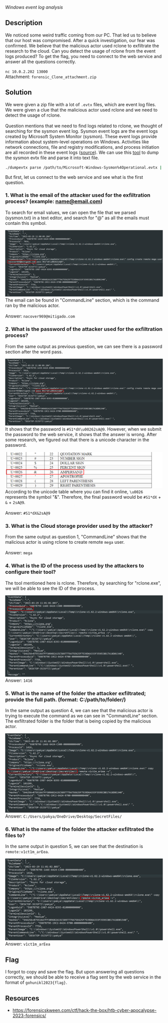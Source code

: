 *Windows event log analysis*

## Description
We noticed some weird traffic coming from our PC. That led us to believe that our host was compromised. After a quick investigation, our fear was confirmed. We believe that the malicious actor used rclone to exfiltrate the research to the cloud. Can you detect the usage of rclone from the event logs produced? To get the flag, you need to connect to the web service and answer all the questions correctly.
   
`nc 10.0.2.202 13000`<br>
Attachment: `forensic_Clone_attachment.zip`

## Solution
We were given a zip file with a lot of `.evtx` files, which are event log files. We were given a clue that the malicious actor used rclone and we need to detect the usage of rclone.<br>   
Question mentions that we need to find logs related to rclone, we thought of searching for the sysmon event log. Sysmon event logs are the event logs created by Microsoft System Monitor (sysmon). These event logs provide information about system-level operations on Windows. Activities like network connections, file and registry modifications, and process initiation are all recorded in these event logs ([source](https://www.manageengine.com/products/eventlog/logging-guide/what-is-sysmon.html)). We can use this [tool](https://github.com/Velocidex/evtx) to dump the sysmon evtx file and parse it into text file.
```bash
./dumpevtx parse /path/to/Microsoft-Windows-Sysmon%4Operational.evtx | tee sysmon.txt
```
But first, let us connect to the web service and see what is the first question.

### 1. What is the email of the attacker used for the exfiltration process? (example: name@email.com)
To search for email values, we can open the file that we parsed (sysmon.txt) in a text editor, and search for "@" as all the emails must contain this symbol.

![](clone-1.png)
The email can be found in "CommandLine" section, which is the command ran by the malicious actor. <br>   
Answer: `nacover969@mitigado.com`

### 2. What is the password of the attacker used for the exfiltration process?
From the same output as previous question, we can see there is a password section after the word pass.

![](clone-2.png)
It shows that the password is `#S1*dX\u00262sA@9`. However, when we submit the password to the web service, it shows that the answer is wrong. After some research, we figured out that there is a unicode character in the password.

![](clone-3.png)
According to the unicode table where you can find it online, `\u0026` represents the symbol "&". Therefore, the final password would be `#S1*dX` + `&` + `2sA@9`. <br>   
Answer: `#S1*dX&2sA@9`

### 3. What is the Cloud storage provider used by the attacker?
From the same output as question 1, "CommandLine" shows that the malicious actor is using rclone to create remote `mega` user. <br>   
Answer: `mega`

### 4. What is the ID of the process used by the attackers to configure their tool?
The tool mentioned here is rclone. Therefore, by searching for "rclone.exe", we will be able to see the ID of the process.

![](clone-5.png)
Answer: `1416`

### 5. What is the name of the folder the attacker exfiltrated; provide the full path. (format: C:/path/to/folder/)
In the same output as question 4, we can see that the malicious actor is trying to execute the command as we can see in "CommandLine" section. The exfiltrated folder is the folder that is being copied by the malicious actor.

![](clone-6.png)
Answer: `C:/Users/pakya/OneDrive/Desktop/SecretFiles/`

### 6. What is the name of the folder the attacker exfiltrated the files to?
In the same output in question 5, we can see that the destination is `remote:v1ct1m_arEea`.

![](clone-7.png)
Answer: `v1ct1m_arEea`

## Flag
I forgot to copy and save the flag. But upon answering all questions correctly, we should be able to receive a flag sent by the web service in the format of `gohunikl2023{flag}`.

## Resources
- https://forensicskween.com/ctf/hack-the-box/htb-cyber-apocalypse-2023-forensics/